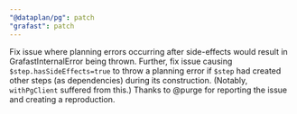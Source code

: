 ```yaml
---
"@dataplan/pg": patch
"grafast": patch
---
```


Fix issue where planning errors occurring after side-effects would result in
GrafastInternalError being thrown. Further, fix issue causing
`$step.hasSideEffects=true` to throw a planning error if `$step` had created
other steps (as dependencies) during its construction. (Notably, `withPgClient`
suffered from this.) Thanks to @purge for reporting the issue and creating a
reproduction.
